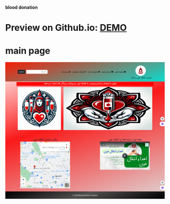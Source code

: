 **blood donation**
# Preview on Github.io: [DEMO](https://babak-chalacki.github.io/Work-samples/)

# main page 
![blood donation screen](https://github.com/Babak-Chalacki/Work-samples/blob/d70cbe7d8c9240461864806acfaf4f652af7bb53/blood%20donation%20readme.png)

